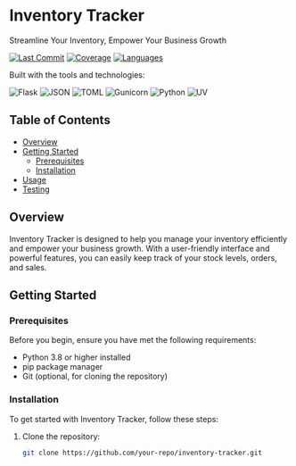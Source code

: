 # Inventory Tracker

Streamline Your Inventory, Empower Your Business Growth

[![Last Commit](https://img.shields.io/badge/last%20commit-today-brightgreen)](https://github.com/your-repo)
[![Coverage](https://img.shields.io/badge/coverage-html%3D38.9%25-yellow)](https://github.com/your-repo)
[![Languages](https://img.shields.io/badge/languages-4-blue)](https://github.com/your-repo)

Built with the tools and technologies:

![Flask](https://img.shields.io/badge/Flask-000000?style=flat&logo=flask&logoColor=white)
![JSON](https://img.shields.io/badge/JSON-000000?style=flat&logo=json&logoColor=white)
![TOML](https://img.shields.io/badge/TOML-9C3339?style=flat&logo=toml&logoColor=white)
![Gunicorn](https://img.shields.io/badge/Gunicorn-4E4E4E?style=flat&logo=gunicorn&logoColor=white)
![Python](https://img.shields.io/badge/Python-3776AB?style=flat&logo=python&logoColor=white)
![UV](https://img.shields.io/badge/UV-000000?style=flat&logo=uv&logoColor=white)

## Table of Contents

- [Overview](#overview)
- [Getting Started](#getting-started)
  - [Prerequisites](#prerequisites)
  - [Installation](#installation)
- [Usage](#usage)
- [Testing](#testing)

## Overview

Inventory Tracker is designed to help you manage your inventory efficiently and empower your business growth. With a user-friendly interface and powerful features, you can easily keep track of your stock levels, orders, and sales.

## Getting Started

### Prerequisites

Before you begin, ensure you have met the following requirements:

- Python 3.8 or higher installed
- pip package manager
- Git (optional, for cloning the repository)

### Installation

To get started with Inventory Tracker, follow these steps:

1. Clone the repository:
   ```sh
   git clone https://github.com/your-repo/inventory-tracker.git
